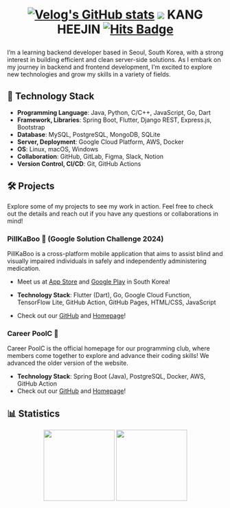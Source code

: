 <h1 align="center"> 
    
[![Velog's GitHub stats](https://velog-readme-stats.vercel.app/api/badge?name=Velog)](https://velog.io/@becooq81) 
<a href="mailto:becooq81@gmail.com" target="_blank"><img src="https://img.shields.io/badge/Gmail-EA4335?style=flat-square&logoGmail&logoColor=white" ></a> KANG HEEJIN <a href="https://hits.seeyoufarm.com"><img src="https://hits.seeyoufarm.com/api/count/incr/badge.svg?url=https%3A%2F%2Fgithub.com%2Fbecooq81&count_bg=%23B5E2FE&title_bg=%235098EA&icon=&icon_color=%23E7E7E7&title=hits&edge_flat=false" alt="Hits Badge"></a>
</h1>

I’m a learning backend developer based in Seoul, South Korea, with a strong interest in building efficient and clean server-side solutions. As I embark on my journey in backend and frontend development, I’m excited to explore new technologies and grow my skills in a variety of fields.


<h2>🚀 Technology Stack</h2>

- **Programming Language**: Java, Python, C/C++, JavaScript, Go, Dart
- **Framework, Libraries**: Spring Boot, Flutter, Django REST, Express.js, Bootstrap
- **Database**: MySQL, PostgreSQL, MongoDB, SQLite
- **Server, Deployment**: Google Cloud Platform, AWS, Docker
- **OS**: Linux, macOS, Windows
- **Collaboration**: GitHub, GitLab, Figma, Slack, Notion
- **Version Control, CI/CD**: Git, GitHub Actions

<h2>🛠️ Projects</h2>

Explore some of my projects to see my work in action. Feel free to check out the details and reach out if you have any questions or collaborations in mind!

<h3>PillKaBoo 💊 (Google Solution Challenge 2024)</h3> 
PillKaBoo is a cross-platform mobile application that aims to assist blind and visually impaired individuals in safely and independently administering medication. 

- Meet us at <a href="https://apps.apple.com/kr/app/%EB%82%B4%EC%95%BD%EC%95%8C%EA%B8%B0/id6478358744" target="_blank">App Store</a> and <a href="https://play.google.com/store/apps/details?id=com.parkour.pillkaboo&hl=ko" target="_blank">Google Play</a> in South Korea! <br>

- **Technology Stack**: Flutter (Dart), Go, Google Cloud Function, TensorFlow Lite, GitHub Action, GitHub Pages, HTML/CSS, JavaScript
- Check out our <a href="https://github.com/becooq81/PillKaBoo-HomePage" target="_blank">GitHub</a> and <a href="https://parkourapp.dev/" target="_blank">Homepage</a>!

<h3>Career PoolC 🤝</h3>

Career PoolC is the official homepage for our programming club, where members come together to explore and advance their coding skills! We advanced the older version of the website.

- **Technology Stack**: Spring Boot (Java), PostgreSQL, Docker, AWS, GitHub Action
- Check out our <a href="https://github.com/PoolC/Palkia" target="_blank">GitHub</a> and <a href="https://poolc.org/" target="_blank">Homepage</a>!

<h2>📊 Statistics</h2>
<div align='center'>
<img src="https://streak-stats.demolab.com?user=becooq81&theme=transparent" height="165">
<img src="https://github-readme-stats.vercel.app/api?username=becooq81" height="165">
</div>
</p>
